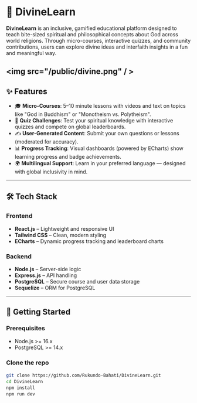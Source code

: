 # 🌟 DivineLearn

**DivineLearn** is an inclusive, gamified educational platform designed to teach bite-sized spiritual and philosophical concepts about God across world religions. Through micro-courses, interactive quizzes, and community contributions, users can explore divine ideas and interfaith insights in a fun and meaningful way.

<img src="/public/divine.png" / >
<br />
---

## ✨ Features

- 🎓 **Micro-Courses**: 5–10 minute lessons with videos and text on topics like "God in Buddhism" or "Monotheism vs. Polytheism".
- 🧠 **Quiz Challenges**: Test your spiritual knowledge with interactive quizzes and compete on global leaderboards.
- ✍️ **User-Generated Content**: Submit your own questions or lessons (moderated for accuracy).
- 📊 **Progress Tracking**: Visual dashboards (powered by ECharts) show learning progress and badge achievements.
- 🌍 **Multilingual Support**: Learn in your preferred language — designed with global inclusivity in mind.

---

## 🛠️ Tech Stack

### Frontend
- **React.js** – Lightweight and responsive UI
- **Tailwind CSS** – Clean, modern styling
- **ECharts** – Dynamic progress tracking and leaderboard charts

### Backend
- **Node.js** – Server-side logic
- **Express.js** – API handling
- **PostgreSQL** – Secure course and user data storage
- **Sequelize** – ORM for PostgreSQL

---

## 🚀 Getting Started

### Prerequisites
- Node.js >= 16.x
- PostgreSQL >= 14.x

### Clone the repo
```bash
git clone https://github.com/Rukundo-Bahati/DivineLearn.git
cd DivineLearn
npm install 
npm run dev
```
